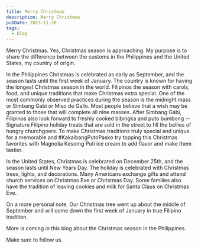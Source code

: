 ```yaml
---
title: Merry Christmas
description: Merry Christmas
pubDate: 2023-11-20
tags:
  - blog
---
```


Merry Christmas. Yes, Christmas season is approaching. My purpose is to share the difference between the customs in the Philippines and the United States, my country of origin.

In the Philippines Christmas is celebrated as early as September, and the season lasts until the first week of January. The country is known for having the longest Christmas season in the world. Filipinos the season with carols, food, and unique traditions that make Christmas extra special. One of the most commonly observed practices during the season is the midnight mass or Simbang Gabi or Miso de Gallo. Most people believe that a wish may be granted to those that will complete all nine masses. After Simbang Gabi, Filipinos also look forward to freshly cooked bibingka and puto bumbong -- Signature Filipino holiday treats that are sold in the street to fill the bellies of hungry churchgoers. To make Christmas traditions truly special and unique for a memorable and #KakaibangPutoPasko try topping this Christmas favorites with Magnolia Kesomg Puti ice cream to add flavor and make them tastier.

In the United States, Christmas is celebrated on December 25th, and the season lasts until New Years Day. The holiday is celebrated with Christmas trees, lights, and decorations. Many Americans exchange gifts and attend church services on Christmas Eve or Christmas Day. Some families also have the tradition of leaving cookies and milk for Santa Claus on Christmas Eve.

On a more personal note, Our Christmas tree went up about the middle of September and will come down the first week of January in true Filipino tradition.

More is coming in this blog about the Christmas season in the Philippines.

Make sure to follow us.
